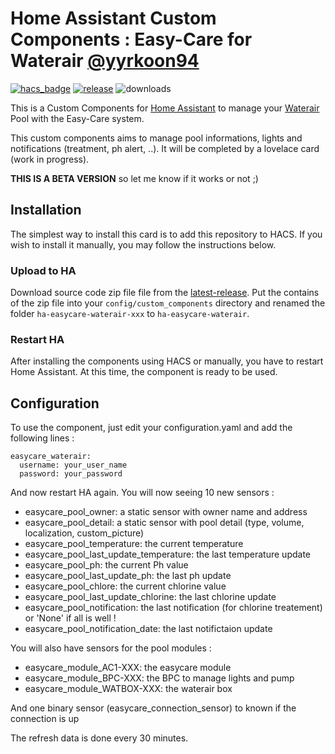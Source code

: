 # Home Assistant Custom Components : Easy-Care for Waterair [@yyrkoon94](https://www.github.com/yyrkoon94)

[![hacs_badge](https://img.shields.io/badge/HACS-Custom-41BDF5.svg)](https://github.com/hacs/integration)
[![release][release-badge]][release-url]
![downloads][downloads-badge]

This is a Custom Components for [Home Assistant][home-assistant] to manage your [Waterair][waterair] Pool with the Easy-Care system.

This custom components aims to manage pool informations, lights and notifications (treatment, ph alert, ..). It will be completed by a lovelace card (work in progress).

**THIS IS A BETA VERSION** so let me know if it works or not ;)

## Installation

The simplest way to install this card is to add this repository to HACS. If you wish to install it manually, you may follow the instructions below.

### Upload to HA

Download source code zip file file from the [latest-release][release-url].
Put the contains of the zip file into your `config/custom_components` directory and renamed the folder `ha-easycare-waterair-xxx` to `ha-easycare-waterair`.

### Restart HA
After installing the components using HACS or manually, you have to restart Home Assistant.
At this time, the component is ready to be used.

## Configuration
To use the component, just edit your configuration.yaml and add the following lines :
```
easycare_waterair:
  username: your_user_name
  password: your_password
```
And now restart HA again.
You will now seeing 10 new sensors :
- easycare_pool_owner: a static sensor with owner name and address
- easycare_pool_detail: a static sensor with pool detail (type, volume, localization, custom_picture)
- easycare_pool_temperature: the current temperature
- easycare_pool_last_update_temperature: the last temperature update
- easycare_pool_ph: the current Ph value
- easycare_pool_last_update_ph: the last ph update
- easycare_pool_chlore: the current chlorine value
- easycare_pool_last_update_chlorine: the last chlorine update
- easycare_pool_notification: the last notification (for chlorine treatement) or 'None' if all is well !
- easycare_pool_notification_date: the last notifictaion update

You will also have sensors for the pool modules :
- easycare_module_AC1-XXX: the easycare module
- easycare_module_BPC-XXX: the BPC to manage lights and pump
- easycare_module_WATBOX-XXX: the waterair box

And one binary sensor (easycare_connection_sensor) to known if the connection is up

The refresh data is done every 30 minutes.

<!-- Badges -->
[release-badge]: https://img.shields.io/github/v/release/yyrkoon94/ha-easycare-waterair?style=flat-square
[downloads-badge]: https://img.shields.io/github/downloads/yyrkoon94/ha-easycare-waterair/total?style=flat-square

<!-- References -->
[home-assistant]: https://www.home-assistant.io/
[waterair]: https://www.waterair.com/
[hacs]: https://hacs.xyz
[release-url]: https://github.com/yyrkoon94/ha-easycare-waterair/releases
